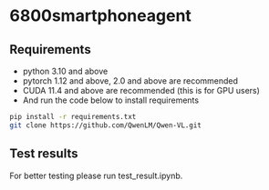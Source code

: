 # 6800smartphoneagent


## Requirements

* python 3.10 and above
* pytorch 1.12 and above, 2.0 and above are recommended
* CUDA 11.4 and above are recommended (this is for GPU users)
  <br>
* And run the code below to install requirements
```bash
pip install -r requirements.txt
git clone https://github.com/QwenLM/Qwen-VL.git

```
## Test results

For better testing please run test_result.ipynb.
